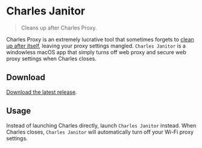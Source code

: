 # Charles Janitor

> Cleans up after Charles Proxy.

Charles Proxy is an extremely lucrative tool that sometimes forgets to [clean up after itself](https://www.charlesproxy.com/documentation/faqs/can-no-longer-browse-without-charles-running/), leaving your proxy settings mangled. `Charles Janitor` is a windowless macOS app that simply turns off web proxy and secure web proxy settings when Charles closes.

## Download 
[Download the latest release](https://github.com/pg8wood/charles-janitor/releases/latest).

## Usage 
Instead of launching Charles directly, launch `Charles Janitor` instead. When Charles closes, `Charles Janitor` will automatically turn off your Wi-Fi proxy settings.